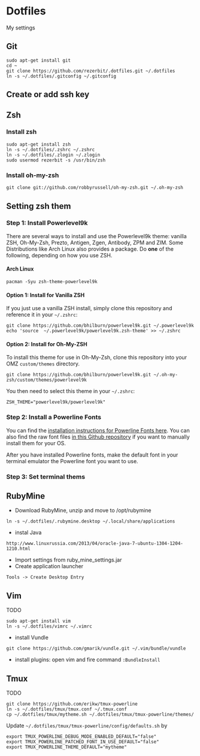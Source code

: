 # Dotfiles 

My settings

## Git

```
sudo apt-get install git
cd ~
git clone https://github.com/rezerbit/.dotfiles.git ~/.dotfiles
ln -s ~/.dotfiles/.gitconfig ~/.gitconfig
```
## Create or add ssh key

## Zsh
### Install zsh
```
sudo apt-get install zsh
ln -s ~/.dotfiles/.zshrc ~/.zshrc
ln -s ~/.dotfiles/.zlogin ~/.zlogin
sudo usermod rezerbit -s /usr/bin/zsh
```

### Install oh-my-zsh
```
git clone git://github.com/robbyrussell/oh-my-zsh.git ~/.oh-my-zsh
```

## Setting zsh them

### Step 1: Install Powerlevel9k
There are several ways to install and use the Powerlevel9k theme: vanilla ZSH, Oh-My-Zsh, Prezto, Antigen, Zgen, Antibody, ZPM and ZIM. Some Distributions like Arch Linux also provides a package. Do **one** of the following, depending on how you use ZSH.

#### Arch Linux

```
pacman -Syu zsh-theme-powerlevel9k
```

#### Option 1: Install for Vanilla ZSH

If you just use a vanilla ZSH install, simply clone this repository and reference it in your `~/.zshrc`:

```
git clone https://github.com/bhilburn/powerlevel9k.git ~/.powerlevel9k
echo 'source  ~/.powerlevel9k/powerlevel9k.zsh-theme' >> ~/.zshrc
```

#### Option 2: Install for Oh-My-ZSH

To install this theme for use in Oh-My-Zsh, clone this repository into your OMZ `custom/themes` directory.

```
git clone https://github.com/bhilburn/powerlevel9k.git ~/.oh-my-zsh/custom/themes/powerlevel9k
```

You then need to select this theme in your `~/.zshrc`:

```
ZSH_THEME="powerlevel9k/powerlevel9k"
```

### Step 2: Install a Powerline Fonts

You can find the [installation instructions for Powerline Fonts here](https://powerline.readthedocs.io/en/latest/installation/linux.html#fonts-installation). You can also find the raw font files [in this Github repository](https://github.com/powerline/fonts) if you want to manually install them for your OS.

After you have installed Powerline fonts, make the default font in your terminal emulator the Powerline font you want to use.

### Step 3: Set terminal thems


## RubyMine
* Download RubyMine, unzip and move to /opt/rubymine

```
ln -s ~/.dotfiles/.rubymine.desktop ~/.local/share/applications
```
* instal Java
```
http://www.linuxrussia.com/2013/04/oracle-java-7-ubuntu-1304-1204-1210.html
```

* Import settings from ruby_mine_settings.jar
* Create application launcher
```
Tools -> Create Desktop Entry
```

## Vim
TODO
```
sudo apt-get install vim
ln -s ~/.dotfiles/vimrc ~/.vimrc
```
* install Vundle

```
git clone https://github.com/gmarik/vundle.git ~/.vim/bundle/vundle
```

* install plugins: open vim and fire command `:BundleInstall`
## Tmux

TODO
```
git clone https://github.com/erikw/tmux-powerline
ln -s ~/.dotfiles/tmux/tmux.conf ~/.tmux.conf
cp ~/.dotfiles/tmux/mytheme.sh ~/.dotfiles/tmux/tmux-powerline/themes/ 
```
Update `~/.dotfiles/tmux/tmux-powerline/config/defaults.sh` by
```
export TMUX_POWERLINE_DEBUG_MODE_ENABLED_DEFAULT="false"
export TMUX_POWERLINE_PATCHED_FONT_IN_USE_DEFAULT="false"
export TMUX_POWERLINE_THEME_DEFAULT="mytheme"
```

